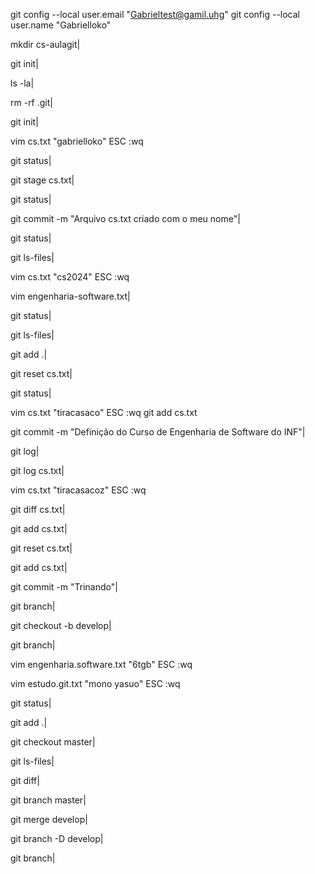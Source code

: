 git config --local user.email "Gabrieltest@gamil.uhg"
git config --local user.name "Gabrielloko"

mkdir cs-aulagit|

git init|

ls -la|

rm -rf .git|

git init|

vim cs.txt
"gabrielloko"
ESC
:wq


git status|

git stage cs.txt|

git status|

git commit -m "Arquivo cs.txt criado com o meu nome"|

git status|

git ls-files|

vim cs.txt
"cs2024"
ESC
:wq

vim engenharia-software.txt|

git status|

git ls-files|

git add .|

git reset cs.txt|

git status|

vim cs.txt
"tiracasaco"
ESC
:wq
git add cs.txt

git commit -m "Definição do Curso de Engenharia de Software do INF"|

git log|

git log cs.txt|

vim cs.txt
"tiracasacoz"
ESC
:wq


git diff cs.txt|

git add cs.txt|

git reset cs.txt|

git add cs.txt|

git commit -m "Trinando"|

git branch|

git checkout -b develop|

git branch|

vim engenharia.software.txt
"6tgb"
ESC
:wq

vim estudo.git.txt
"mono yasuo"
ESC
:wq

git status|

git add .|

git checkout master|

git ls-files|

git diff|

git branch master|

git merge develop|

git branch -D develop|

git branch|
